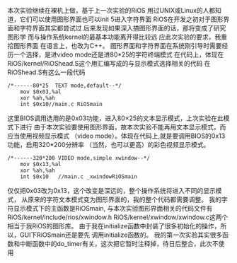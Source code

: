 本次实验继续在裸机上做，基于上一次实验的RiOS
用过UNIX或Linux的人都知道，它们可以使用图形界面也可以init 5进入字符界面
RiOS在开发之初对于图形界面和字符界面其实都尝试过
后来发现如果深入搞图形界面的话，那将变成了研究图形学
而与操作系统kernel的最基本功能离开得比较远
应此次实验的要求，我重拾图形界面
在语言上，也改为C++。
图形界面和字符界面在系统刚引导时需要经历一个选择，是进video mode还是进80*25的字符终端模式
在代码上，体现在RiOS/kernel/RiOShead.S这个用汇编写成的与显示模式选择相关的代码
在RiOShead.S有这么一段代码
```Assembly
/*------80*25  TEXT mode,default--*/
	mov $0x03,%al
	xor %ah,%ah
	int $0x10//main.c RiOSmain
```        
这里BIOS调用选用的是0x03功能，进入80×25的文本显示模式，上次实验在此模式下进行
由于本次实验要使用图形界面，故本次实验不能再用文本显示模式，而应当使用视频显示模式
（video mode）。体现在代码上,就是要调用BIOS的0x13功能，启用320*200分辨率
（当然，也可以更高）的彩色视频显示模式。
```Assembly
/*------320*200 VIDEO mode,simple xwindow--*/
	mov $0x13,%al
 	xor %ah,%ah
 	int $0x10	//main.c _xwindowRiOSmain
```
仅仅把0x03改为0x13，这个改变是深远的，整个操作系统将进入不同的显示模式，
从原来的字符文本模式变为图形界面的，我的整个代码都需要调整。
我的字符显示模式下的主函数是RiOSmain,
与本次实验图形界面相关的代码文件有RiOS/kernel/include/rios/xwindow.h
RiOS/kernel/xwindow/xwindow.c这两个相当于我RiOS的图形库。
由于我在initialize函数中封装了很多初始化的操作，所以，GUI下RiOSmain还是要先
调用initialize函数的。
我的第一次实验其实很多函数和中断函数中的do_timer有关，这次把它暂时注释掉，待日后整合，此次不使用
